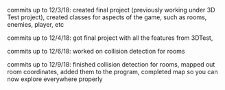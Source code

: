 commits up to 12/3/18:
  created final project (previously working under 3D Test project),
  created classes for aspects of the game, such as rooms, enemies, player, etc

commits up to 12/4/18:
  got final project with all the features from 3DTest,
  
commits up to 12/6/18:
  worked on collision detection for rooms

commits up to 12/9/18:
  finished collision detection for rooms,
  mapped out room coordinates, added them to the program,
  completed map so you can now explore everywhere properly
